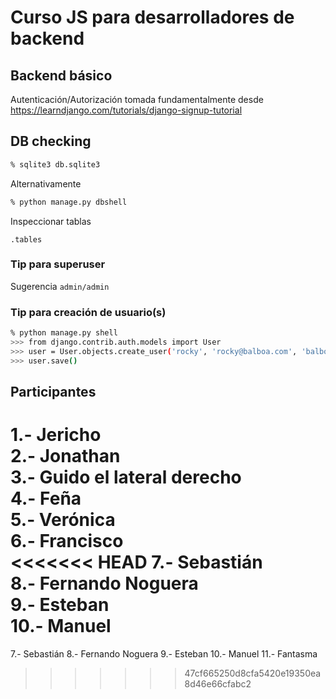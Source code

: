 # Curso JS para desarrolladores de backend

## Backend básico

Autenticación/Autorización tomada fundamentalmente 
desde https://learndjango.com/tutorials/django-signup-tutorial

## DB checking
```bash
% sqlite3 db.sqlite3
```
Alternativamente
```bash
% python manage.py dbshell 
```

Inspeccionar tablas
```
.tables
```

### Tip para superuser

Sugerencia `admin/admin`

### Tip para creación de usuario(s)
```bash
% python manage.py shell
>>> from django.contrib.auth.models import User
>>> user = User.objects.create_user('rocky', 'rocky@balboa.com', 'balboa')
>>> user.save()
```

## Participantes
1.- Jericho  
2.- Jonathan  
3.- Guido el lateral derecho    
4.- Feña   
5.- Verónica  
6.- Francisco  
<<<<<<< HEAD
7.- Sebastián  
8.- Fernando Noguera  
9.- Esteban  
10.- Manuel  
=======
7.- Sebastián
8.- Fernando Noguera
9.- Esteban
10.- Manuel
11.- Fantasma
>>>>>>> 47cf665250d8cfa5420e19350ea8d46e66cfabc2
